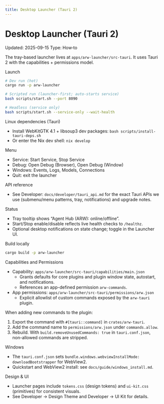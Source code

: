 ```yaml
---
title: Desktop Launcher (Tauri 2)
---
```


# Desktop Launcher (Tauri 2)
Updated: 2025-09-15
Type: How‑to

The tray-based launcher lives at `apps/arw-launcher/src-tauri`. It uses Tauri 2 with the capabilities + permissions model.

Launch
```bash
# Dev run (hot)
cargo run -p arw-launcher

# Scripted run (launcher-first; auto-starts service)
bash scripts/start.sh --port 8090

# Headless (service only)
bash scripts/start.sh --service-only --wait-health
```

Linux dependencies (Tauri)
- Install WebKitGTK 4.1 + libsoup3 dev packages: `bash scripts/install-tauri-deps.sh`
- Or enter the Nix dev shell: `nix develop`

Menu
- Service: Start Service, Stop Service
- Debug: Open Debug (Browser), Open Debug (Window)
- Windows: Events, Logs, Models, Connections
- Quit: exit the launcher

API reference
- See Developer: `docs/developer/tauri_api.md` for the exact Tauri APIs we use (submenu/menu patterns, tray, notifications) and upgrade notes.

Status
- Tray tooltip shows “Agent Hub (ARW): online/offline”.
- Start/Stop enable/disable reflects live health checks to `/healthz`.
- Optional desktop notifications on state change; toggle in the Launcher UI.

Build locally
```bash
cargo build -p arw-launcher
```

Capabilities and Permissions
- Capability: `apps/arw-launcher/src-tauri/capabilities/main.json`
  - Grants defaults for core plugins and plugin window state, autostart, and notifications.
  - References an app-defined permission `arw-commands`.
- App permissions: `apps/arw-launcher/src-tauri/permissions/arw.json`
  - Explicit allowlist of custom commands exposed by the `arw-tauri` plugin.

When adding new commands to the plugin:
1) Export the command with `#[tauri::command]` in `crates/arw-tauri`.
2) Add the command name to `permissions/arw.json` under `commands.allow`.
3) Rebuild. With `build.removeUnusedCommands: true` in `tauri.conf.json`, non-allowed commands are stripped.

Windows
- The `tauri.conf.json` sets `bundle.windows.webviewInstallMode: downloadBootstrapper` for WebView2.
 - Quickstart and WebView2 install: see `docs/guide/windows_install.md`.

Design & UI
- Launcher pages include `tokens.css` (design tokens) and `ui-kit.css` (primitives) for consistent visuals.
- See Developer → Design Theme and Developer → UI Kit for details.
